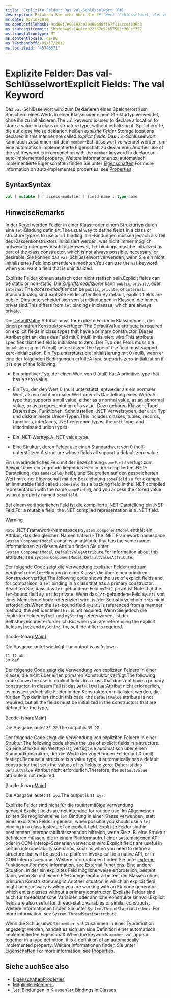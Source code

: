```yaml
---
title: 'Explizite Felder: Das val-Schlüsselwort (F#)'
description: Erfahren Sie mehr über die F#-'Wert'-Schlüsselwort, das verwendet wird, um einen Speicherort zum Speichern eines Werts in einer Klasse oder Struktur, ohne die Initialisierung des Typs deklarieren.
ms.date: 05/16/2016
ms.openlocfilehash: 9cd06f7e90192be79490dd0ff67f118cce4339c3
ms.sourcegitcommit: 5bbfe34a9a14e4ccb22367e57b57585c208cf757
ms.translationtype: MT
ms.contentlocale: de-DE
ms.lasthandoff: 09/17/2018
ms.locfileid: "45746371"
---
```

# <a name="explicit-fields-the-val-keyword"></a><span data-ttu-id="0d400-103">Explizite Felder: Das val-Schlüsselwort</span><span class="sxs-lookup"><span data-stu-id="0d400-103">Explicit Fields: The val Keyword</span></span>

<span data-ttu-id="0d400-104">Das `val`-Schlüsselwort wird zum Deklarieren eines Speicherort zum Speichern eines Werts in einer Klasse oder einem Strukturtyp verwendet, ohne ihn zu initialisieren.</span><span class="sxs-lookup"><span data-stu-id="0d400-104">The `val` keyword is used to declare a location to store a value in a class or structure type, without initializing it.</span></span> <span data-ttu-id="0d400-105">Speicherorte, die auf diese Weise deklariert heißen *explizite Felder*.</span><span class="sxs-lookup"><span data-stu-id="0d400-105">Storage locations declared in this manner are called *explicit fields*.</span></span> <span data-ttu-id="0d400-106">Das `val`-Schlüsselwort kann auch zusammen mit dem `member`-Schlüsselwort verwendet werden, um eine automatisch implementierte Eigenschaft zu deklarieren.</span><span class="sxs-lookup"><span data-stu-id="0d400-106">Another use of the `val` keyword is in conjunction with the `member` keyword to declare an auto-implemented property.</span></span> <span data-ttu-id="0d400-107">Weitere Informationen zu automatisch implementierte Eigenschaften finden Sie unter [Eigenschaften](properties.md).</span><span class="sxs-lookup"><span data-stu-id="0d400-107">For more information on auto-implemented properties, see [Properties](properties.md).</span></span>

## <a name="syntax"></a><span data-ttu-id="0d400-108">Syntax</span><span class="sxs-lookup"><span data-stu-id="0d400-108">Syntax</span></span>

```fsharp
val [ mutable ] [ access-modifier ] field-name : type-name
```

## <a name="remarks"></a><span data-ttu-id="0d400-109">Hinweise</span><span class="sxs-lookup"><span data-stu-id="0d400-109">Remarks</span></span>

<span data-ttu-id="0d400-110">In der Regel werden Felder in einer Klasse oder einem Strukturtyp durch eine `let`-Bindung definiert.</span><span class="sxs-lookup"><span data-stu-id="0d400-110">The usual way to define fields in a class or structure type is to use a `let` binding.</span></span> <span data-ttu-id="0d400-111">`let`-Bindungen müssen jedoch als Teil des Klassenkonstruktors initialisiert werden, was nicht immer möglich, notwendig oder gewünscht ist.</span><span class="sxs-lookup"><span data-stu-id="0d400-111">However, `let` bindings must be initialized as part of the class constructor, which is not always possible, necessary, or desirable.</span></span> <span data-ttu-id="0d400-112">Sie können das `val`-Schlüsselwort verwenden, wenn Sie ein nicht initialisiertes Feld implementieren möchten.</span><span class="sxs-lookup"><span data-stu-id="0d400-112">You can use the `val` keyword when you want a field that is uninitialized.</span></span>

<span data-ttu-id="0d400-113">Explizite Felder können statisch oder nicht statisch sein.</span><span class="sxs-lookup"><span data-stu-id="0d400-113">Explicit fields can be static or non-static.</span></span> <span data-ttu-id="0d400-114">Die *Zugriffsmodifizierer* kann `public`, `private`, oder `internal`.</span><span class="sxs-lookup"><span data-stu-id="0d400-114">The *access-modifier* can be `public`, `private`, or `internal`.</span></span> <span data-ttu-id="0d400-115">Standardmäßig sind explizite Felder öffentlich.</span><span class="sxs-lookup"><span data-stu-id="0d400-115">By default, explicit fields are public.</span></span> <span data-ttu-id="0d400-116">Dies unterscheidet sich von `let`-Bindungen in Klassen, die immer privat sind.</span><span class="sxs-lookup"><span data-stu-id="0d400-116">This differs from `let` bindings in classes, which are always private.</span></span>

<span data-ttu-id="0d400-117">Die [DefaultValue](https://msdn.microsoft.com/library/a3a3307b-8c05-441e-b109-245511614d58) Attribut muss für explizite Felder in Klassentypen, die einen primären Konstruktor verfügen.</span><span class="sxs-lookup"><span data-stu-id="0d400-117">The [DefaultValue](https://msdn.microsoft.com/library/a3a3307b-8c05-441e-b109-245511614d58) attribute is required on explicit fields in class types that have a primary constructor.</span></span> <span data-ttu-id="0d400-118">Dieses Attribut gibt an, dass das Feld mit 0 (null) initialisiert wird.</span><span class="sxs-lookup"><span data-stu-id="0d400-118">This attribute specifies that the field is initialized to zero.</span></span> <span data-ttu-id="0d400-119">Der Typ des Felds muss die Initialisierung mit 0 (null) unterstützen.</span><span class="sxs-lookup"><span data-stu-id="0d400-119">The type of the field must support zero-initialization.</span></span> <span data-ttu-id="0d400-120">Ein Typ unterstützt die Initialisierung mit 0 (null), wenn er eine der folgenden Bedingungen erfüllt:</span><span class="sxs-lookup"><span data-stu-id="0d400-120">A type supports zero-initialization if it is one of the following:</span></span>

- <span data-ttu-id="0d400-121">Ein primitiver Typ, der einen Wert von 0 (null) hat.</span><span class="sxs-lookup"><span data-stu-id="0d400-121">A primitive type that has a zero value.</span></span>

- <span data-ttu-id="0d400-122">Ein Typ, der den Wert 0 (null) unterstützt, entweder als ein normaler Wert, als ein nicht normaler Wert oder als Darstellung eines Werts.</span><span class="sxs-lookup"><span data-stu-id="0d400-122">A type that supports a null value, either as a normal value, as an abnormal value, or as a representation of a value.</span></span> <span data-ttu-id="0d400-123">Dazu gehören Klassen, Tupel, Datensätze, Funktionen, Schnittstellen, .NET-Verweistypen, der `unit`-Typ und diskriminierte Union-Typen.</span><span class="sxs-lookup"><span data-stu-id="0d400-123">This includes classes, tuples, records, functions, interfaces, .NET reference types, the `unit` type, and discriminated union types.</span></span>

- <span data-ttu-id="0d400-124">Ein .NET-Werttyp.</span><span class="sxs-lookup"><span data-stu-id="0d400-124">A .NET value type.</span></span>

- <span data-ttu-id="0d400-125">Eine Struktur, deren Felder alle einen Standardwert von 0 (null) unterstützen.</span><span class="sxs-lookup"><span data-stu-id="0d400-125">A structure whose fields all support a default zero value.</span></span>

<span data-ttu-id="0d400-126">Ein unveränderliches Feld mit der Bezeichnung `someField` verfügt zum Beispiel über ein zugrunde liegendes Feld in der kompilierten .NET-Darstellung, das `someField@` heißt, und Sie greifen auf den gespeicherten Wert mit einer Eigenschaft mit der Bezeichnung `someField` zu.</span><span class="sxs-lookup"><span data-stu-id="0d400-126">For example, an immutable field called `someField` has a backing field in the .NET compiled representation with the name `someField@`, and you access the stored value using a property named `someField`.</span></span>

<span data-ttu-id="0d400-127">Bei einem veränderlichen Feld ist die kompilierte .NET-Darstellung ein .NET-Feld.</span><span class="sxs-lookup"><span data-stu-id="0d400-127">For a mutable field, the .NET compiled representation is a .NET field.</span></span>

>[!WARNING]
<span data-ttu-id="0d400-128">`Note` .NET Framework-Namespaces `System.ComponentModel` enthält ein Attribut, das den gleichen Namen hat.</span><span class="sxs-lookup"><span data-stu-id="0d400-128">`Note` The .NET Framework namespace `System.ComponentModel` contains an attribute that has the same name.</span></span> <span data-ttu-id="0d400-129">Informationen zu diesem Attribut finden Sie unter `System.ComponentModel.DefaultValueAttribute`.</span><span class="sxs-lookup"><span data-stu-id="0d400-129">For information about this attribute, see `System.ComponentModel.DefaultValueAttribute`.</span></span>

<span data-ttu-id="0d400-130">Der folgende Code zeigt die Verwendung expliziter Felder und zum Vergleich eine `let`-Bindung in einer Klasse, die über einen primären Konstruktor verfügt.</span><span class="sxs-lookup"><span data-stu-id="0d400-130">The following code shows the use of explicit fields and, for comparison, a `let` binding in a class that has a primary constructor.</span></span> <span data-ttu-id="0d400-131">Beachten Sie, dass das `let`-gebundene Feld `myInt1` privat ist.</span><span class="sxs-lookup"><span data-stu-id="0d400-131">Note that the `let`-bound field `myInt1` is private.</span></span> <span data-ttu-id="0d400-132">Wenn das `let`-gebundene Feld `myInt1` von einer Membermethode referenziert wird, ist der Selbstbezeichner `this` nicht erforderlich.</span><span class="sxs-lookup"><span data-stu-id="0d400-132">When the `let`-bound field `myInt1` is referenced from a member method, the self identifier `this` is not required.</span></span> <span data-ttu-id="0d400-133">Wenn Sie jedoch die expliziten Felder `myInt2` und `myString` referenzieren, ist der Selbstbezeichner erforderlich.</span><span class="sxs-lookup"><span data-stu-id="0d400-133">But when you are referencing the explicit fields `myInt2` and `myString`, the self identifier is required.</span></span>

[!code-fsharp[Main](../../../../samples/snippets/fsharp/lang-ref-2/snippet6701.fs)]

<span data-ttu-id="0d400-134">Die Ausgabe lautet wie folgt:</span><span class="sxs-lookup"><span data-stu-id="0d400-134">The output is as follows:</span></span>

```
11 12 abc
30 def
```

<span data-ttu-id="0d400-135">Der folgende Code zeigt die Verwendung von expliziten Feldern in einer Klasse, die nicht über einen primären Konstruktor verfügt.</span><span class="sxs-lookup"><span data-stu-id="0d400-135">The following code shows the use of explicit fields in a class that does not have a primary constructor.</span></span> <span data-ttu-id="0d400-136">In diesem Fall ist das `DefaultValue`-Attribut nicht erforderlich, es müssen jedoch alle Felder in den Konstruktoren initialisiert werden, die für den Typ definiert sind.</span><span class="sxs-lookup"><span data-stu-id="0d400-136">In this case, the `DefaultValue` attribute is not required, but all the fields must be initialized in the constructors that are defined for the type.</span></span>

[!code-fsharp[Main](../../../../samples/snippets/fsharp/lang-ref-2/snippet6702.fs)]

<span data-ttu-id="0d400-137">Die Ausgabe lautet `35 22`.</span><span class="sxs-lookup"><span data-stu-id="0d400-137">The output is `35 22`.</span></span>

<span data-ttu-id="0d400-138">Der folgende Code zeigt die Verwendung von expliziten Feldern in einer Struktur.</span><span class="sxs-lookup"><span data-stu-id="0d400-138">The following code shows the use of explicit fields in a structure.</span></span> <span data-ttu-id="0d400-139">Da eine Struktur ein Werttyp ist, verfügt sie automatisch über einen Standardkonstruktor, der die Werte der zugehörigen Felder auf 0 (null) festlegt.</span><span class="sxs-lookup"><span data-stu-id="0d400-139">Because a structure is a value type, it automatically has a default constructor that sets the values of its fields to zero.</span></span> <span data-ttu-id="0d400-140">Daher ist das `DefaultValue`-Attribut nicht erforderlich.</span><span class="sxs-lookup"><span data-stu-id="0d400-140">Therefore, the `DefaultValue` attribute is not required.</span></span>

[!code-fsharp[Main](../../../../samples/snippets/fsharp/lang-ref-2/snippet6703.fs)]

<span data-ttu-id="0d400-141">Die Ausgabe lautet `11 xyz`.</span><span class="sxs-lookup"><span data-stu-id="0d400-141">The output is `11 xyz`.</span></span>

<span data-ttu-id="0d400-142">Explizite Felder sind nicht für die routinemäßige Verwendung gedacht.</span><span class="sxs-lookup"><span data-stu-id="0d400-142">Explicit fields are not intended for routine use.</span></span> <span data-ttu-id="0d400-143">Im Allgemeinen sollten Sie möglichst eine `let`-Bindung in einer Klasse verwenden, statt eines expliziten Felds.</span><span class="sxs-lookup"><span data-stu-id="0d400-143">In general, when possible you should use a `let` binding in a class instead of an explicit field.</span></span> <span data-ttu-id="0d400-144">Explizite Felder sind in bestimmten Interoperabilitätsszenarios hilfreich, wenn Sie z. B. eine Struktur definieren müssen, die in einem Plattformaufruf einer systemeigenen API oder in COM-Interop-Szenarien verwendet wird.</span><span class="sxs-lookup"><span data-stu-id="0d400-144">Explicit fields are useful in certain interoperability scenarios, such as when you need to define a structure that will be used in a platform invoke call to a native API, or in COM interop scenarios.</span></span> <span data-ttu-id="0d400-145">Weitere Informationen finden Sie unter [externe Funktionen](../functions/external-functions.md).</span><span class="sxs-lookup"><span data-stu-id="0d400-145">For more information, see [External Functions](../functions/external-functions.md).</span></span> <span data-ttu-id="0d400-146">Eine andere Situation, in der ein explizites Feld möglicherweise erforderlich, besteht dann, wenn Sie mit einem F#-Codegenerator arbeiten, der Klassen ohne primären Konstruktor ausgibt.</span><span class="sxs-lookup"><span data-stu-id="0d400-146">Another situation in which an explicit field might be necessary is when you are working with an F# code generator which emits classes without a primary constructor.</span></span> <span data-ttu-id="0d400-147">Explizite Felder sind auch für threadstatische Variablen oder ähnliche Konstrukte sinnvoll.</span><span class="sxs-lookup"><span data-stu-id="0d400-147">Explicit fields are also useful for thread-static variables or similar constructs.</span></span> <span data-ttu-id="0d400-148">Weitere Informationen finden Sie unter `System.ThreadStaticAttribute`.</span><span class="sxs-lookup"><span data-stu-id="0d400-148">For more information, see `System.ThreadStaticAttribute`.</span></span>

<span data-ttu-id="0d400-149">Wenn die Schlüsselwörter `member val` zusammen in einer Typdefinition angezeigt werden, handelt es sich um eine Definition einer automatisch implementierten Eigenschaft.</span><span class="sxs-lookup"><span data-stu-id="0d400-149">When the keywords `member val` appear together in a type definition, it is a definition of an automatically implemented property.</span></span> <span data-ttu-id="0d400-150">Weitere Informationen finden Sie unter [Eigenschaften](properties.md).</span><span class="sxs-lookup"><span data-stu-id="0d400-150">For more information, see [Properties](properties.md).</span></span>

## <a name="see-also"></a><span data-ttu-id="0d400-151">Siehe auch</span><span class="sxs-lookup"><span data-stu-id="0d400-151">See also</span></span>

- [<span data-ttu-id="0d400-152">Eigenschaften</span><span class="sxs-lookup"><span data-stu-id="0d400-152">Properties</span></span>](properties.md)
- [<span data-ttu-id="0d400-153">Mitglieder</span><span class="sxs-lookup"><span data-stu-id="0d400-153">Members</span></span>](index.md)
- [<span data-ttu-id="0d400-154">`let`-Bindungen in Klassen</span><span class="sxs-lookup"><span data-stu-id="0d400-154">`let` Bindings in Classes</span></span>](let-bindings-in-classes.md)
